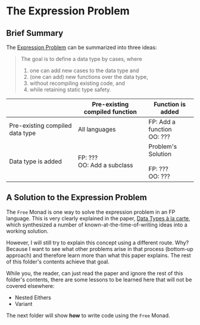# The Expression Problem

## Brief Summary

The [Expression Problem](http://www.daimi.au.dk/~madst/tool/papers/expression.txt) can be summarized into three ideas:
> The goal is to define a data type by cases, where
> 1. one can add new cases to the data type and
> 2. (one can add) new functions over the data type,
> 3. without recompiling existing code, and
> 4. while retaining static type safety.

| | Pre-existing compiled function | Function is added
| - | - | - |
| Pre-existing compiled data type | All languages | FP: Add a function<br> OO: ???
| Data type is added | FP: ???<br>OO: Add a subclass | Problem's Solution<br><br>FP: ???<br>OO: ??? |

## A Solution to the Expression Problem

The `Free` Monad is one way to solve the expression problem in an FP language. This is very clearly explained in the paper, [Data Types à la carte](http://www.cs.ru.nl/~W.Swierstra/Publications/DataTypesALaCarte.pdf), which synthesized a number of known-at-the-time-of-writing ideas into a working solution.

However, I will still try to explain this concept using a different route. Why? Because I want to see what other problems arise in that process (bottom-up approach) and therefore learn more than what this paper explains. The rest of this folder's contents achieve that goal.

While you, the reader, can just read the paper and ignore the rest of this folder's contents, there are some lessons to be learned here that will not be covered elsewhere:
- Nested Eithers
- Variant

The next folder will show **how** to write code using the `Free` Monad.
